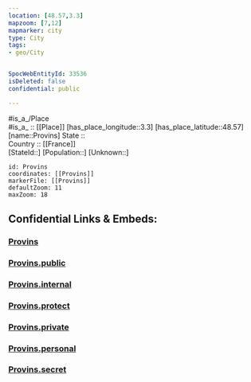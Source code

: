 ```yaml
---
location: [48.57,3.3] 
mapzoom: [7,12] 
mapmarker: city 
type: City
tags:
- geo/City


SpocWebEntityId: 33536
isDeleted: false
confidential: public

---
```

#is_a_/Place  
#is_a_ :: [[Place]] 
[has_place_longitude::3.3] 
[has_place_latitude::48.57] 
[name::Provins] 
State ::  
Country :: [[France]]  
[StateId::] 
[Population::] 
[Unknown::] 


```leaflet
id: Provins
coordinates: [[Provins]] 
markerFile: [[Provins]] 
defaultZoom: 11 
maxZoom: 18
```


## Confidential Links & Embeds: 

### [Provins](/_Standards/Earth/Continent/Europe/Europe~West/France/regions~France/Île-de-France/departments~Île-de-France/Seine-et-Marne/communes~Seine-et-Marne/Provins/cities~Provins/Provins.md) 

### [Provins.public](/_public/Earth/Continent/Europe/Europe~West/France/regions~France/Île-de-France/departments~Île-de-France/Seine-et-Marne/communes~Seine-et-Marne/Provins/cities~Provins/Provins.public.md) 

### [Provins.internal](/_internal/Earth/Continent/Europe/Europe~West/France/regions~France/Île-de-France/departments~Île-de-France/Seine-et-Marne/communes~Seine-et-Marne/Provins/cities~Provins/Provins.internal.md) 

### [Provins.protect](/_protect/Earth/Continent/Europe/Europe~West/France/regions~France/Île-de-France/departments~Île-de-France/Seine-et-Marne/communes~Seine-et-Marne/Provins/cities~Provins/Provins.protect.md) 

### [Provins.private](/_private/Earth/Continent/Europe/Europe~West/France/regions~France/Île-de-France/departments~Île-de-France/Seine-et-Marne/communes~Seine-et-Marne/Provins/cities~Provins/Provins.private.md) 

### [Provins.personal](/_personal/Earth/Continent/Europe/Europe~West/France/regions~France/Île-de-France/departments~Île-de-France/Seine-et-Marne/communes~Seine-et-Marne/Provins/cities~Provins/Provins.personal.md) 

### [Provins.secret](/_secret/Earth/Continent/Europe/Europe~West/France/regions~France/Île-de-France/departments~Île-de-France/Seine-et-Marne/communes~Seine-et-Marne/Provins/cities~Provins/Provins.secret.md)

